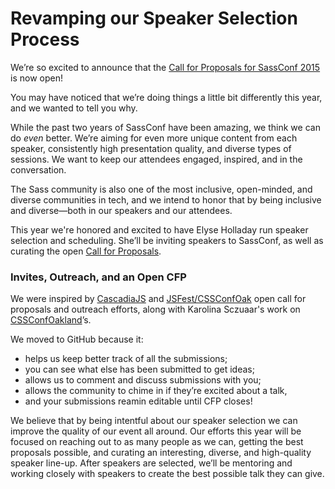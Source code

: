 # Revamping our Speaker Selection Process

We’re so excited to announce that the [Call for Proposals for SassConf 2015](https://github.com/SassConf/2015-austin-speaker-cfp) is now open!

You may have noticed that we’re doing things a little bit differently this year, and we wanted to tell you why.

While the past two years of SassConf have been amazing, we think we can do _even_ better. We’re aiming for even more unique content from each speaker, consistently high presentation quality, and diverse types of sessions. We want to keep our attendees engaged, inspired, and in the conversation.

The Sass community is also one of the most inclusive, open-minded, and diverse communities in tech, and we intend to honor that by being inclusive and diverse—both in our speakers and our attendees.

This year we're honored and excited to have Elyse Holladay run speaker selection and scheduling. She’ll be inviting speakers to SassConf, as well as curating the open [Call for Proposals](https://github.com/SassConf/2015-austin-speaker-cfp).

### Invites, Outreach, and an Open CFP

We were inspired by [CascadiaJS](http://2015.cascadiajs.com/) and [JSFest/CSSConfOak](https://github.com/jsfest/oakland-cfp) open call for proposals and outreach efforts, along with Karolina Sczuaar's work on [CSSConfOakland](cssconfoak.land)’s. 

We moved to GitHub because it:

* helps us keep better track of all the submissions;
* you can see what else has been submitted to get ideas;
* allows us to comment and discuss submissions with you;
* allows the community to chime in if they’re excited about a talk,
* and your submissions reamin editable until CFP closes!

We believe that by being intentful about our speaker selection we can improve the quality of our event all around. Our efforts this year will be focused on reaching out to as many people as we can, getting the best proposals possible, and curating an interesting, diverse, and high-quality speaker line-up. After speakers are selected, we’ll be mentoring and working closely with speakers to create the best possible talk they can give.

